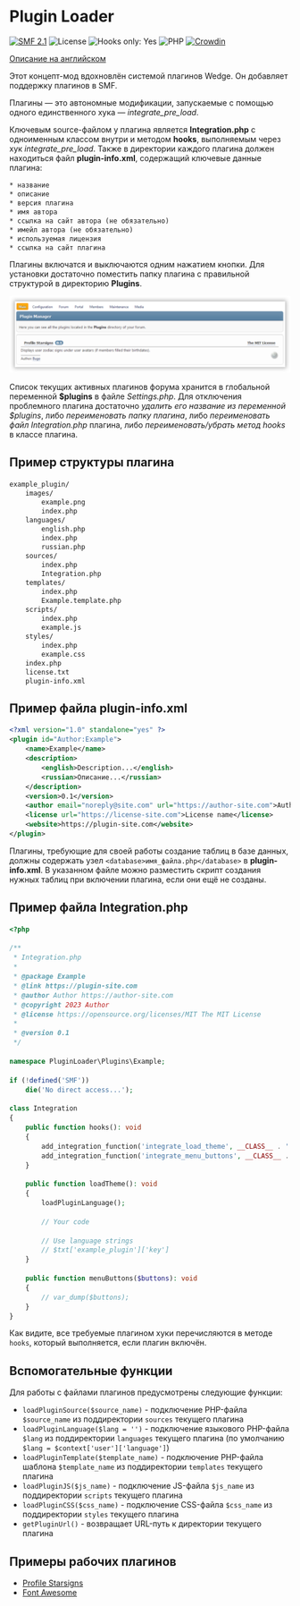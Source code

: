 # Plugin Loader
[![SMF 2.1](https://img.shields.io/badge/SMF-2.1-ed6033.svg?style=flat)](https://github.com/SimpleMachines/SMF2.1)
![License](https://img.shields.io/github/license/dragomano/plugin-loader)
![Hooks only: Yes](https://img.shields.io/badge/Hooks%20only-YES-blue)
![PHP](https://img.shields.io/badge/PHP-^7.0-blue.svg?style=flat)
[![Crowdin](https://badges.crowdin.net/plugin-loader/localized.svg)](https://crowdin.com/project/plugin-loader)

[Описание на английском](README.md)

Этот концепт-мод вдохновлён системой плагинов Wedge. Он добавляет поддержку плагинов в SMF.

Плагины — это автономные модификации, запускаемые с помощью одного единственного хука — *integrate_pre_load*.

Ключевым source-файлом у плагина является __Integration.php__ с одноименным классом внутри и методом __hooks__, выполняемым через хук *integrate_pre_load*. Также в директории каждого плагина должен находиться файл __plugin-info.xml__, содержащий ключевые данные плагина:

	* название
	* описание
	* версия плагина
	* имя автора
	* ссылка на сайт автора (не обязательно)
	* имейл автора (не обязательно)
	* используемая лицензия
	* ссылка на сайт плагина

Плагины включатся и выключаются одним нажатием кнопки. Для установки достаточно поместить папку плагина с правильной структурой в директорию __Plugins__.

![](preview.png)

Список текущих активных плагинов форума хранится в глобальной переменной __$plugins__ в файле _Settings.php_. Для отключения проблемного плагина достаточно _удалить его название из переменной $plugins_, либо _переименовать папку плагина_, либо _переименовать файл Integration.php_ плагина, либо _переименовать/убрать метод hooks_ в классе плагина.

## Пример структуры плагина

```
example_plugin/
	images/
		example.png
		index.php
	languages/
		english.php
		index.php
		russian.php
	sources/
		index.php
		Integration.php
	templates/
		index.php
		Example.template.php
	scripts/
		index.php
		example.js
	styles/
		index.php
		example.css
	index.php
	license.txt
	plugin-info.xml
```

## Пример файла plugin-info.xml

```xml
<?xml version="1.0" standalone="yes" ?>
<plugin id="Author:Example">
	<name>Example</name>
	<description>
		<english>Description...</english>
		<russian>Описание...</russian>
	</description>
	<version>0.1</version>
	<author email="noreply@site.com" url="https://author-site.com">Author</author>
	<license url="https://license-site.com">License name</license>
	<website>https://plugin-site.com</website>
</plugin>
```

Плагины, требующие для своей работы создание таблиц в базе данных, должны содержать узел `<database>имя_файла.php</database>` в __plugin-info.xml__. В указанном файле можно разместить скрипт создания нужных таблиц при включении плагина, если они ещё не созданы.

## Пример файла Integration.php

```php
<?php

/**
 * Integration.php
 *
 * @package Example
 * @link https://plugin-site.com
 * @author Author https://author-site.com
 * @copyright 2023 Author
 * @license https://opensource.org/licenses/MIT The MIT License
 *
 * @version 0.1
 */

namespace PluginLoader\Plugins\Example;

if (!defined('SMF'))
	die('No direct access...');

class Integration
{
	public function hooks(): void
	{
		add_integration_function('integrate_load_theme', __CLASS__ . '::loadTheme#', false, __FILE__);
		add_integration_function('integrate_menu_buttons', __CLASS__ . '::menuButtons#', false, __FILE__);
	}

	public function loadTheme(): void
	{
		loadPluginLanguage();

		// Your code

		// Use language strings
		// $txt['example_plugin']['key']
	}

	public function menuButtons($buttons): void
	{
		// var_dump($buttons);
	}
}

```

Как видите, все требуемые плагином хуки перечисляются в методе `hooks`, который выполняется, если плагин включён.

## Вспомогательные функции

Для работы с файлами плагинов предусмотрены следующие функции:

* `loadPluginSource($source_name)` - подключение PHP-файла `$source_name` из поддиректории `sources` текущего плагина
* `loadPluginLanguage($lang = '')` - подключение языкового PHP-файла `$lang` из поддиректории `languages` текущего плагина (по умолчанию `$lang = $context['user']['language']`)
* `loadPluginTemplate($template_name)` - подключение PHP-файла шаблона `$template_name` из поддиректории `templates` текущего плагина
* `loadPluginJS($js_name)` - подключение JS-файла `$js_name` из поддиректории `scripts` текущего плагина
* `loadPluginCSS($css_name)` - подключение CSS-файла `$css_name` из поддиректории `styles` текущего плагина
* `getPluginUrl()` - возвращает URL-путь к директории текущего плагина

## Примеры рабочих плагинов

* [Profile Starsigns](https://drive.proton.me/urls/8ZX5G1QXSR#WG0Yl99C0NJw)
* [Font Awesome](https://drive.proton.me/urls/ABF7BBDC80#Eo0cVWRbrbxi)
